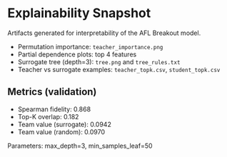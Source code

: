 # Explainability Snapshot

Artifacts generated for interpretability of the AFL Breakout model.

- Permutation importance: `teacher_importance.png`
- Partial dependence plots: top 4 features
- Surrogate tree (depth=3): `tree.png` and `tree_rules.txt`
- Teacher vs surrogate examples: `teacher_topk.csv`, `student_topk.csv`

## Metrics (validation)
- Spearman fidelity: 0.868
- Top-K overlap: 0.182
- Team value (surrogate): 0.0942
- Team value (random): 0.0970

Parameters: max_depth=3, min_samples_leaf=50
